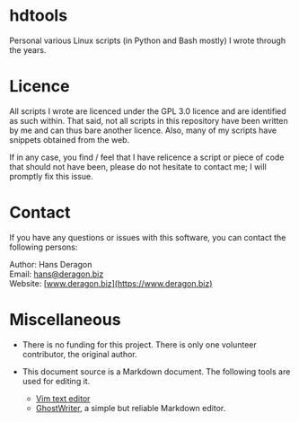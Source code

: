 hdtools
==================================================

Personal various Linux scripts (in Python and Bash mostly) I wrote through the years.



Licence
==================================================

All scripts I wrote are licenced under the GPL 3.0 licence and are identified
as such within.  That said, not all scripts in this repository have been
written by me and can thus bare another licence.  Also, many of my scripts
have snippets obtained from the web.

If in any case, you find / feel that I have relicence a script or piece of
code that should not have been, please do not hesitate to contact me; I will
promptly fix this issue.



Contact
==================================================

If you have any questions or issues with this software, you can contact
the following persons:

Author:    Hans Deragon</br>
Email:     <hans@deragon.biz></br>
Website:   [www.deragon.biz](https://www.deragon.biz)



Miscellaneous
==================================================

* There is no funding for this project.  There is only one volunteer contributor, the original author.

* This document source is a Markdown document.  The following tools are used
  for editing it.

  * [Vim text editor](http://www.vim.org/)
  * [GhostWriter](https://wereturtle.github.io/ghostwriter/), a simple but reliable Markdown editor.
